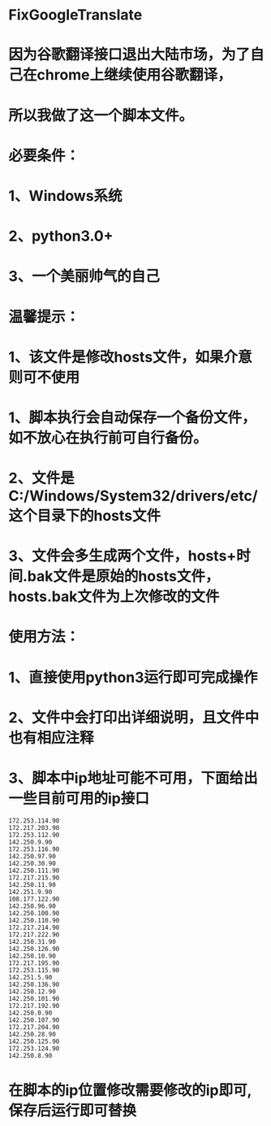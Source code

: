 # FixGoogleTranslate
# 因为谷歌翻译接口退出大陆市场，为了自己在chrome上继续使用谷歌翻译，
# 所以我做了这一个脚本文件。

# 必要条件：
# 1、Windows系统
# 2、python3.0+
# 3、一个美丽帅气的自己

# 温馨提示：
# 1、该文件是修改hosts文件，如果介意则可不使用
# 1、脚本执行会自动保存一个备份文件，如不放心在执行前可自行备份。
# 2、文件是C:/Windows/System32/drivers/etc/这个目录下的hosts文件
# 3、文件会多生成两个文件，hosts+时间.bak文件是原始的hosts文件，hosts.bak文件为上次修改的文件

# 使用方法：
# 1、直接使用python3运行即可完成操作
# 2、文件中会打印出详细说明，且文件中也有相应注释
# 3、脚本中ip地址可能不可用，下面给出一些目前可用的ip接口
    172.253.114.90
    172.217.203.90
    172.253.112.90
    142.250.9.90
    172.253.116.90
    142.250.97.90
    142.250.30.90
    142.250.111.90
    172.217.215.90
    142.250.11.90
    142.251.9.90
    108.177.122.90
    142.250.96.90
    142.250.100.90
    142.250.110.90
    172.217.214.90
    172.217.222.90
    142.250.31.90
    142.250.126.90
    142.250.10.90
    172.217.195.90
    172.253.115.90
    142.251.5.90
    142.250.136.90
    142.250.12.90
    142.250.101.90
    172.217.192.90
    142.250.0.90
    142.250.107.90
    172.217.204.90
    142.250.28.90
    142.250.125.90
    172.253.124.90
    142.250.8.90
  # 在脚本的ip位置修改需要修改的ip即可,保存后运行即可替换



